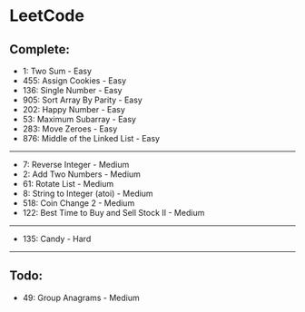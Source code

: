 # LeetCode

## Complete:

- 1: Two Sum - Easy
- 455: Assign Cookies - Easy
- 136: Single Number - Easy
- 905: Sort Array By Parity - Easy
- 202: Happy Number - Easy
- 53: Maximum Subarray - Easy
- 283: Move Zeroes - Easy
- 876: Middle of the Linked List - Easy

---

- 7:  Reverse Integer - Medium
- 2: Add Two Numbers - Medium
- 61: Rotate List - Medium
- 8: String to Integer (atoi) - Medium
- 518: Coin Change 2 - Medium
- 122: Best Time to Buy and Sell Stock II - Medium

---

- 135: Candy - Hard

---
## Todo:

- 49: Group Anagrams - Medium